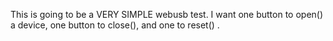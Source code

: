 This is going to be a VERY SIMPLE webusb test.
I want one button to open() a device, one button to close(),
and one to reset() .
